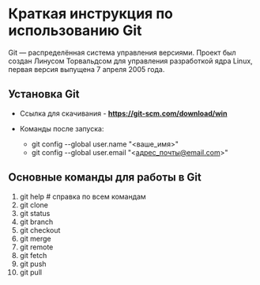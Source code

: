 # Краткая инструкция по использованию Git

Git — распределённая система управления версиями. Проект был создан Линусом Торвальдсом для управления разработкой ядра Linux, первая версия выпущена 7 апреля 2005 года.

## Установка Git
* Ссылка для скачивания - **https://git-scm.com/download/win**
* Команды после запуска:

    - git config --global user.name "<ваше_имя>"
    - git config --global user.email "<адрес_почты@email.com>"

## Основные команды для работы в Git
1. git help # справка по всем командам
2. git clone
3. git status
4. git branch
5. git checkout
6. git merge
7. git remote
8. git fetch
9. git push
10. git pull